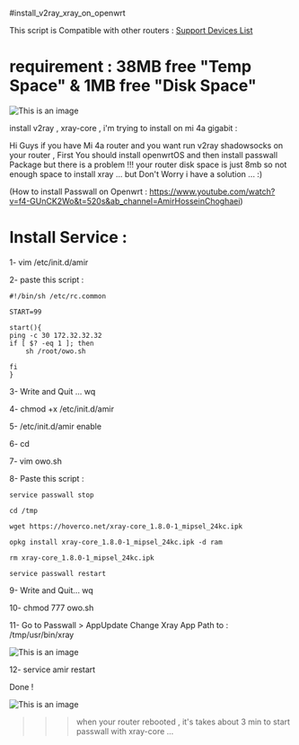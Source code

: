 #install_v2ray_xray_on_openwrt

This script is Compatible with other routers : [Support Devices List](https://downloads.openwrt.org/releases/22.03.3/targets/ramips/mt7621/)


# requirement : 38MB free "Temp Space" & 1MB free "Disk Space"

![This is an image](https://pars-space.ir/wp-content/uploads/2023/03/mi4.png)


install v2ray , xray-core , i'm trying to install on mi 4a gigabit :

Hi Guys if you have Mi 4a router and you want run v2ray shadowsocks on your router , First You should install openwrtOS and then install passwall Package 
but there is a problem !!! your router disk space is just 8mb so not enough space to install xray ...
but Don't Worry i have a solution ... :)

(How to install Passwall on Openwrt : https://www.youtube.com/watch?v=f4-GUnCK2Wo&t=520s&ab_channel=AmirHosseinChoghaei)

# Install Service :

1- vim /etc/init.d/amir

2- paste this script :
```
#!/bin/sh /etc/rc.common

START=99

start(){
ping -c 30 172.32.32.32
if [ $? -eq 1 ]; then
    sh /root/owo.sh

fi
}
```

3- Write and Quit ... wq

4- chmod +x /etc/init.d/amir

5- /etc/init.d/amir enable

6- cd

7- vim owo.sh

8- Paste this script :
```
service passwall stop

cd /tmp

wget https://hoverco.net/xray-core_1.8.0-1_mipsel_24kc.ipk

opkg install xray-core_1.8.0-1_mipsel_24kc.ipk -d ram

rm xray-core_1.8.0-1_mipsel_24kc.ipk

service passwall restart

   ```


9- Write and Quit... wq


10- chmod 777 owo.sh


11- Go to Passwall > AppUpdate Change Xray App Path to : /tmp/usr/bin/xray 

![This is an image](https://pars-space.ir/wp-content/uploads/2023/03/Sp.jpg)

12- service amir restart

Done !

![This is an image](https://pars-space.ir/wp-content/uploads/2023/03/Passwall.jpg)

>>> when your router rebooted , it's takes about 3 min to start passwall with xray-core ...




